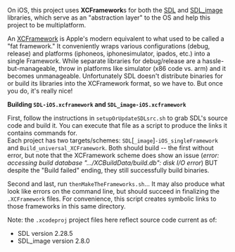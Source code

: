 On iOS, this project uses **XCFramework**s for both the [SDL](https://github.com/libsdl-org/SDL/releases) and [SDL_image](https://github.com/libsdl-org/SDL_image/releases) libraries, which serve as an "abstraction layer" to the OS and help this project to be multiplatform.

An [XCFramework](https://developer.apple.com/documentation/xcode/creating-a-multi-platform-binary-framework-bundle) is Apple's modern equivalent to what used to be called a "fat framework."  It conveniently wraps various configurations (debug, release) and platforms (iphoneos, iphonesimulator, ipados, etc.) into a single Framework.  While separate libraries for debug/release are a hassle-but-manageable, throw in platforms like simulator (x86 code vs. arm) and it becomes unmanageable.  Unfortunately SDL doesn't distribute binaries for or build its libraries into the XCFramework format, so we have to.  But once you do, it's really nice!

**Building `SDL-iOS.xcframework` and `SDL_image-iOS.xcframework`**

First, follow the instructions in `setupOrUpdateSDLsrc.sh` to grab SDL's source code and build it.  You can execute that file as a script to produce the links it contains commands for.\
Each project has two targets/schemes: `SDL`[`_image`]`-iOS_singleFramework` and `Build_universal_XCFramework`.  Both should build -- the first without error, but note that the XCFramework scheme does show an issue (*error: accessing build database ".../XCBuildData/build.db": disk I/O error*) BUT despite the "Build failed" ending, they still successfully build binaries.

Second and last, run `thenMakeTheFrameworks.sh`...  It may also produce what look like errors on the command line, but should succeed in finalizing the `.XCFramework` files.  For convenience, this script creates symbolic links to those frameworks in this same directory.

Note: the `.xcodeproj` project files here reflect source code current as of:
 - SDL version 2.28.5
 - SDL_image version 2.8.0
